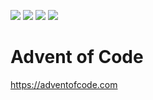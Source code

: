 ![](https://img.shields.io/badge/2021%20⭐-22-yellow) 
![](https://img.shields.io/badge/2022%20⭐-12-yellow)
![](https://img.shields.io/badge/2023%20⭐-12-yellow)
![](https://img.shields.io/badge/2024%20⭐-10-yellow)

# Advent of Code
https://adventofcode.com
